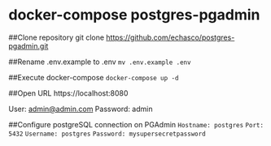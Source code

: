 # docker-compose postgres-pgadmin
##Clone repository
git clone https://github.com/echasco/postgres-pgadmin.git

##Rename .env.example to .env
`mv .env.example .env`

##Execute docker-compose
`docker-compose up -d`

##Open URL
https://localhost:8080

User: admin@admin.com
Password: admin

##Configure postgreSQL connection on PGAdmin
`Hostname: postgres`
`Port: 5432`
`Username: postgres`
`Password: mysupersecretpassword`